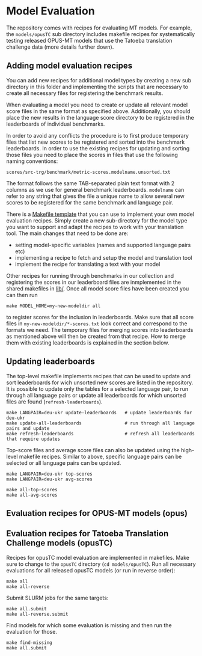 
# Model Evaluation

The repository comes with recipes for evaluating MT models. For example, the `models/opusTC` sub directory includes makefile recipes for systematically testing released OPUS-MT models that use the Tatoeba translation challenge data (more details further down).




## Adding model evaluation recipes

You can add new recipes for additional model types by creating a new sub directory in this folder and implementing the scripts that are necessary to create all necessary files for registering the benchmark results.

When evaluating a model you need to create or update all relevant model score files in the same format as specified above. Additionally, you should place the new results in the language score directory to be registered in the leaderboards of individual benchmarks.

In order to avoid any conflicts the procedure is to first produce temporary files that list new scores to be registered and sorted into the benchmark leaderboards. In order to use the existing recipes for updating and sorting those files you need to place the scores in files that use the following naming conventions:

```
scores/src-trg/benchmark/metric-scores.modelname.unsorted.txt
```

The format follows the same TAB-separated plain text format with 2 columns as we use for general benchmark leaderboards. `modelname` can refer to any string that gives the file a unique name to allow several new scores to be registered for the same benchmark and language pair.

There is a [Makefile template](Makefile.eval-model-template) that you can use to implement your own model evaluation recipes. Simply create a new sub-directory for the model type you want to support and adapt the recipes to work with your translation tool. The main changes that need to be done are:

* setting model-specific variables (names and supported language pairs etc)
* implementing a recipe to fetch and setup the model and translation tool
* implement the recipe for translating a text with your model

Other recipes for running through benchmarks in our collection and registering the scores in our leaderboard files are inmplemented in the shared makefiles in [lib/](lib). Once all model score files have been created you can then run

```
make MODEL_HOME=my-new-modeldir all
```

to register scores for the inclusion in leaderboards. Make sure that all score files in `my-new-modeldir/*-scores.txt` look correct and correspond to the formats we need. The temporary files for merging scores into leaderboards as mentioned above will then be created from that recipe. How to merge them with existing leaderboards is explained in the section below.



## Updating leaderboards

The top-level makefile implements recipes that can be used to update and sort leaderboards for wich unsorted new scores are listed in the repository. It is possible to update only the tables for a selected language pair, to run through all language pairs or update all leaderboards for which unsorted files are found (`refresh-leaderboards`).

```
make LANGPAIR=deu-ukr update-leaderboards   # update leaderboards for deu-ukr
make update-all-leaderboards                # run through all language pairs and update
make refresh-leaderboards                   # refresh all leaderboards that require updates
```


Top-score files and average score files can also be updated using the high-level makefile recipes. Similar to above, specific language pairs can be selected or all language pairs can be updated.

```
make LANGPAIR=deu-ukr top-scores
make LANGPAIR=deu-ukr avg-scores

make all-top-scores
make all-avg-scores
```


## Evaluation recipes for OPUS-MT models (opus)


## Evaluation recipes for Tatoeba Translation Challenge models (opusTC)

Recipes for opusTC model evaluation are implemented in makefiles. Make sure to change to the `opusTC` directory (`cd models/opusTC`). Run all necessary evaluations for all released opusTC models (or run in reverse order):

```
make all
make all-reverse
```

Submit SLURM jobs for the same targets:

```
make all.submit
make all-reverse.submit
```


Find models for which some evaluation is missing and then run the evaluation for those.

```
make find-missing
make all.submit
```
